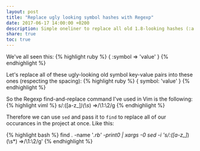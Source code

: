 ```yaml
---
layout: post
title: "Replace ugly looking symbol hashes with Regexp"
date: 2017-06-17 14:00:00 +0200
description: Simple oneliner to replace all old 1.8-looking hashes (:a => :b) with new notation.
share: true
toc: true
---
```


We've all seen this:
{% highlight ruby %}
{ :symbol => 'value' }
{% endhighlight %}

Let's replace all of these ugly-looking old symbol key-value pairs into these ones (respecting the spacing):
{% highlight ruby %}
{ symbol: 'value' }
{% endhighlight %}


So the Regexp find-and-replace command I've used in Vim is the following:
{% highlight viml %}
s/:\([a-z_]*\)\(\s*\) =>/\1:\2/g
{% endhighlight %}

Therefore we can use `sed` and pass it to `find` to replace all of our occurances in the project at once. Like this:

{% highlight bash %}
find . -name '*.rb' -print0 | xargs -0 sed -i 's/:\([a-z_]*\)\(\s*\) =>/\1:\2/g'
{% endhighlight %}
